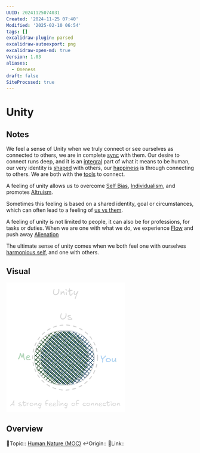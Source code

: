 ```yaml
---
UUID: 20241125074031
Created: '2024-11-25 07:40'
Modified: '2025-02-10 06:54'
tags: []
excalidraw-plugin: parsed
excalidraw-autoexport: png
excalidraw-open-md: true
Version: 1.03
aliases:
  - Oneness
draft: false
SiteProcssed: true
---
```


# Unity

## Notes

We feel a sense of Unity when we truly connect or see ourselves as connected to others, we are in complete [sync](/notes/resonance.md) with them. Our desire to connect runs deep, and it is an [integral](/notes/human-is-a-social-being.md) part of what it means to be human, our very identity is [shaped](/notes/interpersonal-identity.md) with others, our [happiness](/notes/happiness-is-shared.md) is through connecting to others. We are both with the [tools](/notes/empathy.md) to connect.

A feeling of unity allows us to overcome [Self Bias](/notes/self-bias.md), [Individualism](/notes/individualism.md), and promotes [Altruism](/notes/giving.md).

Sometimes this feeling is based on a shared identity, goal or circumstances, which can often lead to a feeling of [us vs them](/notes/us-vs-them.md).

A feeling of unity is not limited to people, it can also be for professions, for tasks or duties. When we are one with what we do, we experience [Flow](/notes/flow.md) and push away [Alienation](/notes/alienation.md)

The ultimate sense of unity comes when we both feel one with ourselves [harmonious self](/notes/harmonious-self.md), and one with others.

## Visual

![Unity.webp](/notes/unity.webp)

## Overview
🔼Topic:: [Human Nature (MOC)](/mocs/human-nature-moc.md)
↩️Origin::
🔗Link::

